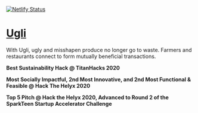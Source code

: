 [![Netlify Status](https://api.netlify.com/api/v1/badges/d58d5b2e-64fe-4678-80f4-1fcacf294c96/deploy-status)](https://app.netlify.com/sites/ugli/deploys)

# [Ugli](https://ugli.tech)
With Ugli, ugly and misshapen produce no longer go to waste. Farmers and restaurants connect to form mutually beneficial transactions.
  
**Best Sustainability Hack @ TitanHacks 2020**
  
**Most Socially Impactful, 2nd Most Innovative, and 2nd Most Functional & Feasible @ Hack The Helyx 2020**
  
**Top 5 Pitch @ Hack the Helyx 2020, Advanced to Round 2 of the SparkTeen Startup Accelerator Challenge**
  

